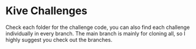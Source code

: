 # Kive Challenges
Check each folder for the challenge code, you can also find each challenge individually in every branch. 
The main branch is mainly for cloning all, so I highly suggest you check out the branches.
